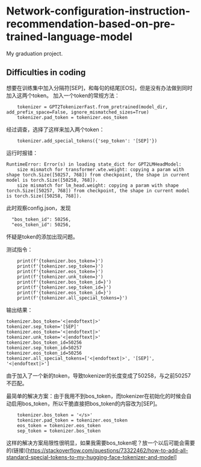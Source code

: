 # Network-configuration-instruction-recommendation-based-on-pre-trained-language-model
My graduation project.

## Difficulties in coding
想要在训练集中加入分隔符[SEP]，和每句的结尾[EOS]，但是没有办法做到同时加入这两个token。
加入一个token的常规方法：

```
    tokenizer = GPT2TokenizerFast.from_pretrained(model_dir, add_prefix_space=False, ignore_mismatched_sizes=True)
    tokenizer.pad_token = tokenizer.eos_token 
```   
经过调查，选择了这样来加入两个token：
```
    tokenizer.add_special_tokens({'sep_token': '[SEP]'})
```
运行时报错：
```
RuntimeError: Error(s) in loading state_dict for GPT2LMHeadModel:
	size mismatch for transformer.wte.weight: copying a param with shape torch.Size([50257, 768]) from checkpoint, the shape in current model is torch.Size([50258, 768]).
	size mismatch for lm_head.weight: copying a param with shape torch.Size([50257, 768]) from checkpoint, the shape in current model is torch.Size([50258, 768]).
```
此时观察config.json，发现
```
  "bos_token_id": 50256,
  "eos_token_id": 50256,
```
怀疑是token的添加出现问题。

测试指令：
```
    print(f'{tokenizer.bos_token=}')
    print(f'{tokenizer.sep_token=}')
    print(f'{tokenizer.eos_token=}')
    print(f'{tokenizer.unk_token=}')
    print(f'{tokenizer.bos_token_id=}')
    print(f'{tokenizer.sep_token_id=}')
    print(f'{tokenizer.eos_token_id=}')
    print(f'{tokenizer.all_special_tokens=}')
```
输出结果：
```
tokenizer.bos_token='<|endoftext|>'
tokenizer.sep_token='[SEP]'
tokenizer.eos_token='<|endoftext|>'
tokenizer.unk_token='<|endoftext|>'
tokenizer.bos_token_id=50256
tokenizer.sep_token_id=50257
tokenizer.eos_token_id=50256
tokenizer.all_special_tokens=['<|endoftext|>', '[SEP]', '<|endoftext|>']
```

由于加入了一个新的token，导致tokenizer的长度变成了50258，与之前50257不匹配。

最简单的解决方案：由于我用不到bos_token，而tokenizer在初始化的时候会自动启用bos_token，所以干脆直接把bos_token的内容改为[SEP]。
```
    tokenizer.bos_token = '</s>'
    tokenizer.pad_token = tokenizer.eos_token
    eos_token = tokenizer.eos_token
    sep_token = tokenizer.bos_token
  ```
这样的解决方案局限性很明显，如果我需要bos_token呢？放一个以后可能会需要的(链接)[https://stackoverflow.com/questions/73322462/how-to-add-all-standard-special-tokens-to-my-hugging-face-tokenizer-and-model]
